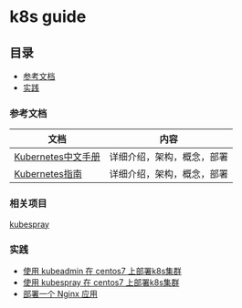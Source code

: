 # k8s guide

## 目录
* [参考文档](#参考文档)
* [实践](#实践)


### 参考文档
|文档|内容|
|--|--|
|[Kubernetes中文手册](https://www.kubernetes.org.cn/docs)|详细介绍，架构，概念，部署|
|[Kubernetes指南](https://feisky.gitbooks.io/kubernetes/)|详细介绍，架构，概念，部署|

### 相关项目
[kubespray](https://github.com/kubernetes-sigs/kubespray)

### 实践
* [使用 kubeadmin 在 centos7 上部署k8s集群](./.res/chapters/deploy_k8s_in_centos7_by_kubeadmin.md)
* [使用 kubespray 在 centos7 上部署k8s集群](./.res/chapters/deploy_k8s_in_centos7_by_kubespray.md)
* [部署一个 Nginx 应用](./.res/chapters/deploy_nginx_in_k8s.md)